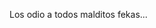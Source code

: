 Los odio a todos malditos fekas... 
<!---
payes58/payes58 is a ✨ special ✨ repository because its `README.md` (this file) appears on your GitHub profile.
You can click the Preview link to take a look at your changes.
--->
